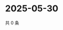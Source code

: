 # 2025-05-30

共 0 条

<!-- BEGIN ZHIHUVIDEO -->
<!-- 最后更新时间 Fri May 30 2025 01:10:52 GMT+0800 (China Standard Time) -->

<!-- END ZHIHUVIDEO -->
